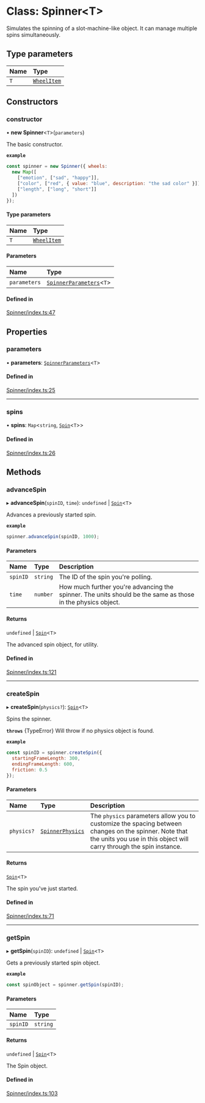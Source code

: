 # Class: Spinner<T\>

Simulates the spinning of a slot-machine-like object.
It can manage multiple spins simultaneously.

## Type parameters

| Name | Type |
| :------ | :------ |
| `T` | [`WheelItem`](https://github.com/daniellacosse/idea-spinner/tree/main/packages/spinner/docs/README.md#wheelitem) |

## Constructors

### constructor

• **new Spinner**<`T`\>(`parameters`)

The basic constructor.

**`example`**
```js
const spinner = new Spinner({ wheels:
  new Map([
    ["emotion", ["sad", "happy"]],
    ["color", ["red", { value: "blue", description: "the sad color" }]],
    ["length", ["long", "short"]]
  ])
});
```

#### Type parameters

| Name | Type |
| :------ | :------ |
| `T` | [`WheelItem`](https://github.com/daniellacosse/idea-spinner/tree/main/packages/spinner/docs/README.md#wheelitem) |

#### Parameters

| Name | Type |
| :------ | :------ |
| `parameters` | [`SpinnerParameters`](https://github.com/daniellacosse/idea-spinner/tree/main/packages/spinner/docs/interfaces/SpinnerParameters.md)<`T`\> |

#### Defined in

[Spinner/index.ts:47](https://github.com/daniellacosse/idea-spinner/blob/cf76ba1/packages/spinner/Spinner/index.ts#L47)

## Properties

### parameters

• **parameters**: [`SpinnerParameters`](https://github.com/daniellacosse/idea-spinner/tree/main/packages/spinner/docs/interfaces/SpinnerParameters.md)<`T`\>

#### Defined in

[Spinner/index.ts:25](https://github.com/daniellacosse/idea-spinner/blob/cf76ba1/packages/spinner/Spinner/index.ts#L25)

___

### spins

• **spins**: `Map`<`string`, [`Spin`](https://github.com/daniellacosse/idea-spinner/tree/main/packages/spinner/docs/classes/Spin.md)<`T`\>\>

#### Defined in

[Spinner/index.ts:26](https://github.com/daniellacosse/idea-spinner/blob/cf76ba1/packages/spinner/Spinner/index.ts#L26)

## Methods

### advanceSpin

▸ **advanceSpin**(`spinID`, `time`): `undefined` \| [`Spin`](https://github.com/daniellacosse/idea-spinner/tree/main/packages/spinner/docs/classes/Spin.md)<`T`\>

Advances a previously started spin.

**`example`**
```js
spinner.advanceSpin(spinID, 1000);
```

#### Parameters

| Name | Type | Description |
| :------ | :------ | :------ |
| `spinID` | `string` | The ID of the spin you're polling. |
| `time` | `number` | How much further you're advancing the spinner. The units should be the same as those in the physics object. |

#### Returns

`undefined` \| [`Spin`](https://github.com/daniellacosse/idea-spinner/tree/main/packages/spinner/docs/classes/Spin.md)<`T`\>

The advanced spin object, for utility.

#### Defined in

[Spinner/index.ts:121](https://github.com/daniellacosse/idea-spinner/blob/cf76ba1/packages/spinner/Spinner/index.ts#L121)

___

### createSpin

▸ **createSpin**(`physics?`): [`Spin`](https://github.com/daniellacosse/idea-spinner/tree/main/packages/spinner/docs/classes/Spin.md)<`T`\>

Spins the spinner.

**`throws`** {TypeError} Will throw if no physics object is found.

**`example`**
```js
const spinID = spinner.createSpin({
  startingFrameLength: 300,
  endingFrameLength: 600,
  friction: 0.5
});
```

#### Parameters

| Name | Type | Description |
| :------ | :------ | :------ |
| `physics?` | [`SpinnerPhysics`](https://github.com/daniellacosse/idea-spinner/tree/main/packages/spinner/docs/interfaces/SpinnerPhysics.md) | The `physics` parameters allow you to customize  the spacing between changes on the spinner. Note that the  units you use in this object will carry through the spin instance. |

#### Returns

[`Spin`](https://github.com/daniellacosse/idea-spinner/tree/main/packages/spinner/docs/classes/Spin.md)<`T`\>

The spin you've just started.

#### Defined in

[Spinner/index.ts:71](https://github.com/daniellacosse/idea-spinner/blob/cf76ba1/packages/spinner/Spinner/index.ts#L71)

___

### getSpin

▸ **getSpin**(`spinID`): `undefined` \| [`Spin`](https://github.com/daniellacosse/idea-spinner/tree/main/packages/spinner/docs/classes/Spin.md)<`T`\>

Gets a previously started spin object.

**`example`**
```js
const spinObject = spinner.getSpin(spinID);
```

#### Parameters

| Name | Type |
| :------ | :------ |
| `spinID` | `string` |

#### Returns

`undefined` \| [`Spin`](https://github.com/daniellacosse/idea-spinner/tree/main/packages/spinner/docs/classes/Spin.md)<`T`\>

The Spin object.

#### Defined in

[Spinner/index.ts:103](https://github.com/daniellacosse/idea-spinner/blob/cf76ba1/packages/spinner/Spinner/index.ts#L103)

